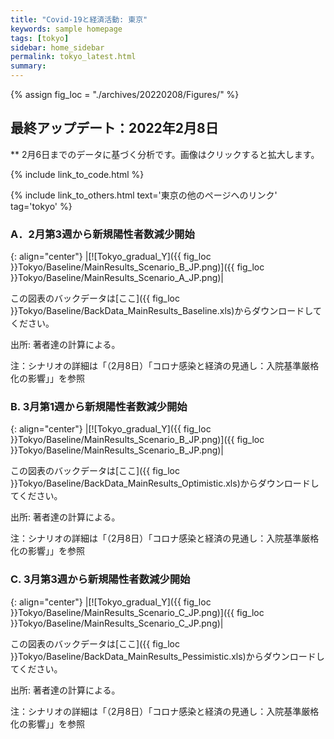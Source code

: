 ```yaml
---
title: "Covid-19と経済活動: 東京"
keywords: sample homepage
tags: [tokyo]
sidebar: home_sidebar
permalink: tokyo_latest.html
summary:
---
```


{% assign fig_loc = "./archives/20220208/Figures/" %}

## 最終アップデート：2022年2月8日
** 2月6日までのデータに基づく分析です。画像はクリックすると拡大します。

{% include link_to_code.html %}

{% include link_to_others.html text='東京の他のページへのリンク' tag='tokyo' %}





### A．2月第3週から新規陽性者数減少開始

{: align="center"}
|[![Tokyo_gradual_Y]({{ fig_loc }}Tokyo/Baseline/MainResults_Scenario_B_JP.png)]({{ fig_loc }}Tokyo/Baseline/MainResults_Scenario_A_JP.png)|

この図表のバックデータは[ここ]({{ fig_loc }}Tokyo/Baseline/BackData_MainResults_Baseline.xls)からダウンロードしてください。

出所: 著者達の計算による。<br>

注：シナリオの詳細は「（2月8日）「コロナ感染と経済の見通し：入院基準厳格化の影響」」を参照


### B. 3月第1週から新規陽性者数減少開始

{: align="center"}
|[![Tokyo_gradual_Y]({{ fig_loc }}Tokyo/Baseline/MainResults_Scenario_B_JP.png)]({{ fig_loc }}Tokyo/Baseline/MainResults_Scenario_B_JP.png)|

この図表のバックデータは[ここ]({{ fig_loc }}Tokyo/Baseline/BackData_MainResults_Optimistic.xls)からダウンロードしてください。

出所: 著者達の計算による。<br>

注：シナリオの詳細は「（2月8日）「コロナ感染と経済の見通し：入院基準厳格化の影響」」を参照

### C.  3月第3週から新規陽性者数減少開始

{: align="center"}
|[![Tokyo_gradual_Y]({{ fig_loc }}Tokyo/Baseline/MainResults_Scenario_C_JP.png)]({{ fig_loc }}Tokyo/Baseline/MainResults_Scenario_C_JP.png)|

この図表のバックデータは[ここ]({{ fig_loc }}Tokyo/Baseline/BackData_MainResults_Pessimistic.xls)からダウンロードしてください。

出所: 著者達の計算による。<br>

注：シナリオの詳細は「（2月8日）「コロナ感染と経済の見通し：入院基準厳格化の影響」」を参照



